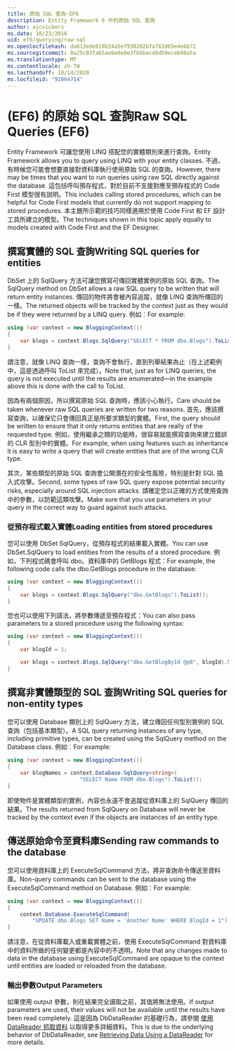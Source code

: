 ```yaml
---
title: 原始 SQL 查詢-EF6
description: Entity Framework 6 中的原始 SQL 查詢
author: ajcvickers
ms.date: 10/23/2016
uid: ef6/querying/raw-sql
ms.openlocfilehash: da813ede818b24a5e7930202bfa761d65e4e6b72
ms.sourcegitcommit: 0a25c03fa65ae6e0e0e3f66bac48d59eceb96a5a
ms.translationtype: MT
ms.contentlocale: zh-TW
ms.lasthandoff: 10/14/2020
ms.locfileid: "92064714"
---
```

# <a name="raw-sql-queries-ef6"></a><span data-ttu-id="38f75-103"> (EF6) 的原始 SQL 查詢</span><span class="sxs-lookup"><span data-stu-id="38f75-103">Raw SQL Queries (EF6)</span></span>

<span data-ttu-id="38f75-104">Entity Framework 可讓您使用 LINQ 搭配您的實體類別來進行查詢。</span><span class="sxs-lookup"><span data-stu-id="38f75-104">Entity Framework allows you to query using LINQ with your entity classes.</span></span> <span data-ttu-id="38f75-105">不過，有時候您可能會想要直接對資料庫執行使用原始 SQL 的查詢。</span><span class="sxs-lookup"><span data-stu-id="38f75-105">However, there may be times that you want to run queries using raw SQL directly against the database.</span></span> <span data-ttu-id="38f75-106">這包括呼叫預存程式，對於目前不支援對應至預存程式的 Code First 模型很有説明。</span><span class="sxs-lookup"><span data-stu-id="38f75-106">This includes calling stored procedures, which can be helpful for Code First models that currently do not support mapping to stored procedures.</span></span> <span data-ttu-id="38f75-107">本主題所示範的技巧同樣適用於使用 Code First 和 EF 設計工具所建立的模型。</span><span class="sxs-lookup"><span data-stu-id="38f75-107">The techniques shown in this topic apply equally to models created with Code First and the EF Designer.</span></span>  

## <a name="writing-sql-queries-for-entities"></a><span data-ttu-id="38f75-108">撰寫實體的 SQL 查詢</span><span class="sxs-lookup"><span data-stu-id="38f75-108">Writing SQL queries for entities</span></span>  

<span data-ttu-id="38f75-109">DbSet 上的 SqlQuery 方法可讓您撰寫可傳回實體實例的原始 SQL 查詢。</span><span class="sxs-lookup"><span data-stu-id="38f75-109">The SqlQuery method on DbSet allows a raw SQL query to be written that will return entity instances.</span></span> <span data-ttu-id="38f75-110">傳回的物件將會被內容追蹤，就像 LINQ 查詢所傳回的一樣。</span><span class="sxs-lookup"><span data-stu-id="38f75-110">The returned objects will be tracked by the context just as they would be if they were returned by a LINQ query.</span></span> <span data-ttu-id="38f75-111">例如︰</span><span class="sxs-lookup"><span data-stu-id="38f75-111">For example:</span></span>  

``` csharp  
using (var context = new BloggingContext())
{
    var blogs = context.Blogs.SqlQuery("SELECT * FROM dbo.Blogs").ToList();
}
```  

<span data-ttu-id="38f75-112">請注意，就像 LINQ 查詢一樣，查詢不會執行，直到列舉結果為止（在上述範例中，這是透過呼叫 ToList 來完成）。</span><span class="sxs-lookup"><span data-stu-id="38f75-112">Note that, just as for LINQ queries, the query is not executed until the results are enumerated—in the example above this is done with the call to ToList.</span></span>  

<span data-ttu-id="38f75-113">因為有兩個原因，所以撰寫原始 SQL 查詢時，應該小心執行。</span><span class="sxs-lookup"><span data-stu-id="38f75-113">Care should be taken whenever raw SQL queries are written for two reasons.</span></span> <span data-ttu-id="38f75-114">首先，應該撰寫查詢，以確保它只會傳回真正是所要求類型的實體。</span><span class="sxs-lookup"><span data-stu-id="38f75-114">First, the query should be written to ensure that it only returns entities that are really of the requested type.</span></span> <span data-ttu-id="38f75-115">例如，使用繼承之類的功能時，很容易就能撰寫查詢來建立錯誤的 CLR 型別中的實體。</span><span class="sxs-lookup"><span data-stu-id="38f75-115">For example, when using features such as inheritance it is easy to write a query that will create entities that are of the wrong CLR type.</span></span>  

<span data-ttu-id="38f75-116">其次，某些類型的原始 SQL 查詢會公開潛在的安全性風險，特別是針對 SQL 插入式攻擊。</span><span class="sxs-lookup"><span data-stu-id="38f75-116">Second, some types of raw SQL query expose potential security risks, especially around SQL injection attacks.</span></span> <span data-ttu-id="38f75-117">請確定您以正確的方式使用查詢中的參數，以防範這類攻擊。</span><span class="sxs-lookup"><span data-stu-id="38f75-117">Make sure that you use parameters in your query in the correct way to guard against such attacks.</span></span>  

### <a name="loading-entities-from-stored-procedures"></a><span data-ttu-id="38f75-118">從預存程式載入實體</span><span class="sxs-lookup"><span data-stu-id="38f75-118">Loading entities from stored procedures</span></span>  

<span data-ttu-id="38f75-119">您可以使用 DbSet SqlQuery，從預存程式的結果載入實體。</span><span class="sxs-lookup"><span data-stu-id="38f75-119">You can use DbSet.SqlQuery to load entities from the results of a stored procedure.</span></span> <span data-ttu-id="38f75-120">例如，下列程式碼會呼叫 dbo。資料庫中的 GetBlogs 程式：</span><span class="sxs-lookup"><span data-stu-id="38f75-120">For example, the following code calls the dbo.GetBlogs procedure in the database:</span></span>  

``` csharp
using (var context = new BloggingContext())
{
    var blogs = context.Blogs.SqlQuery("dbo.GetBlogs").ToList();
}
```  

<span data-ttu-id="38f75-121">您也可以使用下列語法，將參數傳遞至預存程式：</span><span class="sxs-lookup"><span data-stu-id="38f75-121">You can also pass parameters to a stored procedure using the following syntax:</span></span>  

``` csharp
using (var context = new BloggingContext())
{
    var blogId = 1;

    var blogs = context.Blogs.SqlQuery("dbo.GetBlogById @p0", blogId).Single();
}
```  

## <a name="writing-sql-queries-for-non-entity-types"></a><span data-ttu-id="38f75-122">撰寫非實體類型的 SQL 查詢</span><span class="sxs-lookup"><span data-stu-id="38f75-122">Writing SQL queries for non-entity types</span></span>  

<span data-ttu-id="38f75-123">您可以使用 Database 類別上的 SqlQuery 方法，建立傳回任何型別實例的 SQL 查詢（包括基本類型）。</span><span class="sxs-lookup"><span data-stu-id="38f75-123">A SQL query returning instances of any type, including primitive types, can be created using the SqlQuery method on the Database class.</span></span> <span data-ttu-id="38f75-124">例如︰</span><span class="sxs-lookup"><span data-stu-id="38f75-124">For example:</span></span>  

``` csharp
using (var context = new BloggingContext())
{
    var blogNames = context.Database.SqlQuery<string>(
                       "SELECT Name FROM dbo.Blogs").ToList();
}
```  

<span data-ttu-id="38f75-125">即使物件是實體類型的實例，內容也永遠不會追蹤從資料庫上的 SqlQuery 傳回的結果。</span><span class="sxs-lookup"><span data-stu-id="38f75-125">The results returned from SqlQuery on Database will never be tracked by the context even if the objects are instances of an entity type.</span></span>  

## <a name="sending-raw-commands-to-the-database"></a><span data-ttu-id="38f75-126">傳送原始命令至資料庫</span><span class="sxs-lookup"><span data-stu-id="38f75-126">Sending raw commands to the database</span></span>  

<span data-ttu-id="38f75-127">您可以使用資料庫上的 ExecuteSqlCommand 方法，將非查詢命令傳送至資料庫。</span><span class="sxs-lookup"><span data-stu-id="38f75-127">Non-query commands can be sent to the database using the ExecuteSqlCommand method on Database.</span></span> <span data-ttu-id="38f75-128">例如︰</span><span class="sxs-lookup"><span data-stu-id="38f75-128">For example:</span></span>  

``` csharp
using (var context = new BloggingContext())
{
    context.Database.ExecuteSqlCommand(
        "UPDATE dbo.Blogs SET Name = 'Another Name' WHERE BlogId = 1");
}
```  

<span data-ttu-id="38f75-129">請注意，在從資料庫載入或重載實體之前，使用 ExecuteSqlCommand 對資料庫中的資料所做的任何變更都是內容中的不透明。</span><span class="sxs-lookup"><span data-stu-id="38f75-129">Note that any changes made to data in the database using ExecuteSqlCommand are opaque to the context until entities are loaded or reloaded from the database.</span></span>  

### <a name="output-parameters"></a><span data-ttu-id="38f75-130">輸出參數</span><span class="sxs-lookup"><span data-stu-id="38f75-130">Output Parameters</span></span>  

<span data-ttu-id="38f75-131">如果使用 output 參數，則在結果完全讀取之前，其值將無法使用。</span><span class="sxs-lookup"><span data-stu-id="38f75-131">If output parameters are used, their values will not be available until the results have been read completely.</span></span> <span data-ttu-id="38f75-132">這是因為 DbDataReader 的基礎行為，請參閱 [使用 DataReader 抓取資料](https://go.microsoft.com/fwlink/?LinkID=398589) 以取得更多詳細資料。</span><span class="sxs-lookup"><span data-stu-id="38f75-132">This is due to the underlying behavior of DbDataReader, see [Retrieving Data Using a DataReader](https://go.microsoft.com/fwlink/?LinkID=398589) for more details.</span></span>  
